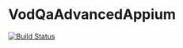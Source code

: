 # VodQaAdvancedAppium

[![Build Status](https://dev.azure.com/saikrisv/AppiumIOS/_apis/build/status/saikrishna321.VodQaAdvancedAppium)](https://dev.azure.com/saikrisv/AppiumIOS/_build/latest?definitionId=1)
